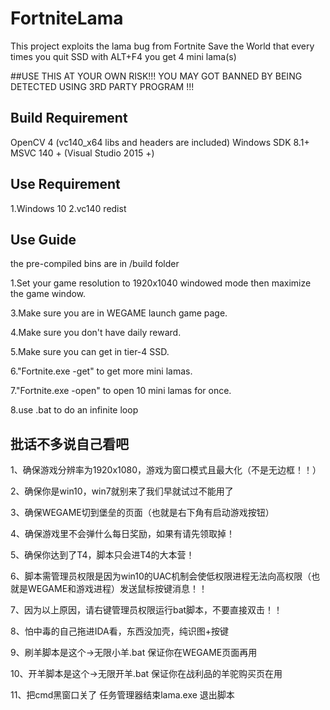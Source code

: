 # FortniteLama
This project exploits the lama bug from Fortnite Save the World that every times you quit SSD with ALT+F4 you get 4 mini lama(s)

##USE THIS AT YOUR OWN RISK!!! YOU MAY GOT BANNED BY BEING DETECTED USING 3RD PARTY PROGRAM !!!

## Build Requirement
OpenCV 4 (vc140_x64 libs and headers are included)
Windows SDK 8.1+
MSVC 140 + (Visual Studio 2015 +)

## Use Requirement
1.Windows 10
2.vc140 redist

## Use Guide

the pre-compiled bins are in /build folder

1.Set your game resolution to 1920x1040 windowed mode then maximize the game window.

3.Make sure you are in WEGAME launch game page.

4.Make sure you don't have daily reward.

5.Make sure you can get in tier-4 SSD.

6."Fortnite.exe -get" to get more mini lamas.

7."Fortnite.exe -open" to open 10 mini lamas for once.

8.use .bat to do an infinite loop

## 批话不多说自己看吧
1、确保游戏分辨率为1920x1080，游戏为窗口模式且最大化（不是无边框！！）

2、确保你是win10，win7就别来了我们早就试过不能用了

3、确保WEGAME切到堡垒的页面（也就是右下角有启动游戏按钮）

4、确保游戏里不会弹什么每日奖励，如果有请先领取掉！

5、确保你达到了T4，脚本只会进T4的大本营！

6、脚本需管理员权限是因为win10的UAC机制会使低权限进程无法向高权限（也就是WEGAME和游戏进程）发送鼠标按键消息！！

7、因为以上原因，请右键管理员权限运行bat脚本，不要直接双击！！

8、怕中毒的自己拖进IDA看，东西没加壳，纯识图+按键

9、刷羊脚本是这个→无限小羊.bat 保证你在WEGAME页面再用

10、开羊脚本是这个→无限开羊.bat 保证你在战利品的羊驼购买页在用

11、把cmd黑窗口关了 任务管理器结束lama.exe 退出脚本
